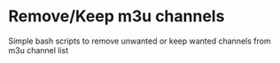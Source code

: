 # Remove/Keep m3u channels



Simple bash scripts to remove unwanted or keep wanted channels from m3u channel list 
